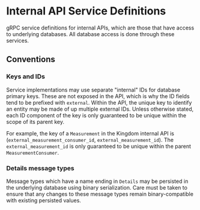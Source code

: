 # Internal API Service Definitions

gRPC service definitions for internal APIs, which are those that have access to
underlying databases. All database access is done through these services.

## Conventions

### Keys and IDs

Service implementations may use separate "internal" IDs for database primary
keys. These are not exposed in the API, which is why the ID fields tend to be
prefixed with `external`. Within the API, the unique key to identify an entity
may be made of up multiple external IDs. Unless otherwise stated, each ID
component of the key is only guaranteed to be unique within the scope of its
parent key.

For example, the key of a `Measurement` in the Kingdom internal API is
(`external_measurement_consumer_id`, `external_measurement_id`). The
`external_measurement_id` is only guaranteed to be unique within the parent
`MeasurementConsumer`.

### Details message types

Message types which have a name ending in `Details` may be persisted in the
underlying database using binary serialization. Care must be taken to ensure
that any changes to these message types remain binary-compatible with existing
persisted values.
